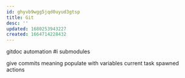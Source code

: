 ```yaml
---
id: ghyvb9wgg5jqd0uyud3gtsp
title: Git
desc: ''
updated: 1680253943227
created: 1664714228432
---
```


gitdoc automation
#i submodules

give commits meaning
  populate with variables
  current task spawned actions

